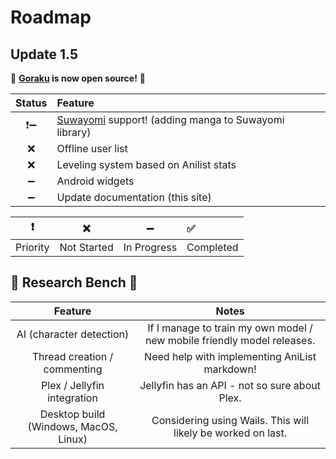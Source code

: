 # Roadmap

## Update 1.5
🎉 **[Goraku](https://github.com/SmashinFries/GorakuPlus) is now open source!** 🎉  

| Status | Feature                                                                                             |
| :----: | :-------------------------------------------------------------------------------------------------- |
|   ❗➖   | [Suwayomi](https://github.com/Suwayomi/Suwayomi-Server) support! (adding manga to Suwayomi library) |
|   ❌    | Offline user list                                                                                   |
|   ❌    | Leveling system based on Anilist stats                                                              |
|   ➖    | Android widgets                                                                                     |
|   ➖    | Update documentation (this site)                                                                    |

|    ❗     |      ❌      |      ➖      | ✅         |
| :------: | :---------: | :---------: | :-------- |
| Priority | Not Started | In Progress | Completed |

## 🔬 Research Bench 🧪

|                Feature                |                                  Notes                                  |
| :-----------------------------------: | :---------------------------------------------------------------------: |
|       AI (character detection)        | If I manage to train my own model / new mobile friendly model releases. |
|     Thread creation / commenting      |              Need help with implementing AniList markdown!              |
|      Plex / Jellyfin integration      |              Jellyfin has an API - not so sure about Plex.              |
| Desktop build (Windows, MacOS, Linux) |      Considering using Wails. This will likely be worked on last.       |